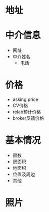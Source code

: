 # 地址

# 中介信息

- 网址
- 中介姓名
  - 电话

# 价格

- asking price
- CV价格
- relab预计价格
- broker反馈价格

# 基本情况

- 房数
- 房面积
- 地面积
- 位置及周边
- 其他

# 照片
